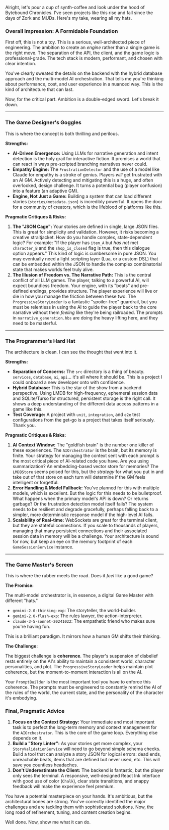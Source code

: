 Alright, let's pour a cup of synth-coffee and look under the hood of Bytebound Chronicles. I've seen projects like this rise and fall since the days of Zork and MUDs. Here's my take, wearing all my hats.

### Overall Impression: A Formidable Foundation

First off, this is not a toy. This is a serious, well-architected piece of engineering. The ambition to create an *engine* rather than a single game is the right move. The separation of the API, the client, and the game logic is professional-grade. The tech stack is modern, performant, and chosen with clear intention.

You've clearly sweated the details on the backend with the hybrid database approach and the multi-model AI orchestration. That tells me you're thinking about performance, cost, and user experience in a nuanced way. This is the kind of architecture that can last.

Now, for the critical part. Ambition is a double-edged sword. Let's break it down.

---

### The Game Designer's Goggles

This is where the concept is both thrilling and perilous.

**Strengths:**

*   **AI-Driven Emergence:** Using LLMs for narrative generation and intent detection is the holy grail for interactive fiction. It promises a world that can react in ways pre-scripted branching narratives never could.
*   **Empathy Engine:** The `FrustrationDetector` and the use of a model like Claude for empathy is a stroke of genius. Players *will* get frustrated with an AI GM. Actively detecting and mitigating this is a huge, and often overlooked, design challenge. It turns a potential bug (player confusion) into a feature (an adaptive GM).
*   **Engine, Not Just a Game:** Building a system that can load different stories (`stories/metadata.json`) is incredibly powerful. It opens the door for a community of creators, which is the lifeblood of platforms like this.

**Pragmatic Critiques & Risks:**

1.  **The "JSON Cage":** Your stories are defined in single, large JSON files. This is great for simplicity and validation. However, it risks becoming a creative straitjacket. How do you handle complex, state-dependent logic? For example: "If the player has `item_A` but *has not* met `character_B` and the `shop_is_closed` flag is true, then this dialogue option appears." This kind of logic is cumbersome in pure JSON. You may eventually need a light scripting layer (Lua, or a custom DSL) that can be embedded within the JSON to handle the complex combinatorial state that makes worlds feel truly alive.
2.  **The Illusion of Freedom vs. The Narrative Path:** This is the central conflict of all LLM games. The player, talking to a powerful AI, will expect boundless freedom. Your engine, with its "beats" and pre-defined endings, provides structure. The player experience will live or die in how you manage the friction between these two. The `ProgressiveStoryLoader` is a fantastic "spoiler-free" guardrail, but you must be relentless in using the AI to guide the player back to the core narrative without them *feeling* like they're being railroaded. The prompts in `narrative_generation.hbs` are doing the heavy lifting here, and they need to be masterful.

---

### The Programmer's Hard Hat

The architecture is clean. I can see the thought that went into it.

**Strengths:**

*   **Separation of Concerns:** The `src` directory is a thing of beauty. `services`, `database`, `ai`, `api`... it's all where it should be. This is a project I could onboard a new developer onto with confidence.
*   **Hybrid Database:** This is the star of the show from a backend perspective. Using LMDB for high-frequency, ephemeral session data and SQLite/Turso for structured, persistent storage is the right call. It shows a deep understanding of the different data access patterns in a game like this.
*   **Test Coverage:** A project with `unit`, `integration`, and `e2e` test configurations from the get-go is a project that takes itself seriously. Thank you.

**Pragmatic Critiques & Risks:**

1.  **AI Context Window:** The "goldfish brain" is the number one killer of these experiences. The `AIOrchestrator` is the brain, but its memory is finite. Your strategy for managing the context sent with each prompt is the most critical piece of AI-related code you have. Are you using summarization? An embedding-based vector store for memories? The `LMDBStore` seems poised for this, but the *strategy* for what you put in and take out of that store on each turn will determine if the GM feels intelligent or forgetful.
2.  **Error Handling & Model Fallback:** You've planned for this with multiple models, which is excellent. But the logic for this needs to be bulletproof. What happens when the primary model's API is down? Or returns garbage? Or the frustration detection model itself fails? The system needs to be resilient and degrade gracefully, perhaps falling back to a simpler, more deterministic response model if the high-level AI fails.
3.  **Scalability of Real-time:** WebSockets are great for the terminal client, but they are stateful connections. If you scale to thousands of players, managing that many persistent connections and their associated session data in memory will be a challenge. Your architecture is sound for now, but keep an eye on the memory footprint of each `GameSessionService` instance.

---

### The Game Master's Screen

This is where the rubber meets the road. Does it *feel* like a good game?

**The Promise:**

The multi-model orchestrator is, in essence, a digital Game Master with different "hats."
*   `gemini-2.0-thinking-exp`: The storyteller, the world-builder.
*   `gemini-2.0-flash-exp`: The rules lawyer, the action-interpreter.
*   `claude-3-5-sonnet-20241022`: The empathetic friend who makes sure you're having fun.

This is a brilliant paradigm. It mirrors how a human GM shifts their thinking.

**The Challenge:**

The biggest challenge is **coherence**. The player's suspension of disbelief rests entirely on the AI's ability to maintain a consistent world, character personalities, and plot. The `ProgressiveStoryLoader` helps maintain plot coherence, but the moment-to-moment interaction is all on the AI.

Your `PromptBuilder` is the most important tool you have to enforce this coherence. The prompts must be engineered to constantly remind the AI of the rules of the world, the current state, and the personality of the character it's embodying.

### Final, Pragmatic Advice

1.  **Focus on the Context Strategy:** Your immediate and most important task is to perfect the long-term memory and context management for the `AIOrchestrator`. This is the core of the game loop. Everything else depends on it.
2.  **Build a "Story Linter":** As your stories get more complex, your `StoryValidationService` will need to go beyond simple schema checks. Build a tool that can analyze a story JSON for logical errors: dead ends, unreachable beats, items that are defined but never used, etc. This will save you countless headaches.
3.  **Don't Underestimate the Client:** The backend is fantastic, but the player only sees the terminal. A responsive, well-designed React Ink interface with good use of color (`Chalk`), clear state transitions, and snappy feedback will make the experience feel premium.

You have a potential masterpiece on your hands. It's ambitious, but the architectural bones are strong. You've correctly identified the major challenges and are tackling them with sophisticated solutions. Now, the long road of refinement, tuning, and content creation begins.

Well done. Now, show me what it can do.